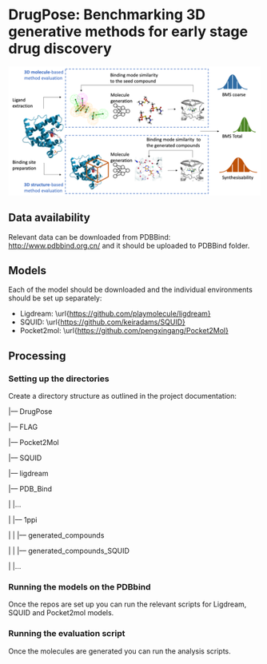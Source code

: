 # DrugPose: Benchmarking 3D generative methods for early stage drug discovery

![alt text](Images/Pipeline.png)

## Data availability

Relevant data can be downloaded from PDBBind: http://www.pdbbind.org.cn/ and it should be uploaded to PDBBind folder.

## Models

Each of the model should be downloaded and the individual environments should be set up separately:

- Ligdream: \url{https://github.com/playmolecule/ligdream}
- SQUID: \url{https://github.com/keiradams/SQUID}
- Pocket2mol: \url{https://github.com/pengxingang/Pocket2Mol}

## Processing

### Setting up the directories
Create a directory structure as outlined in the project documentation:

|–– DrugPose

|–– FLAG

|–– Pocket2Mol

|–– SQUID

|–– ligdream

|–– PDB_Bind

|  |…

|  |–– 1ppi

|  |  |–– generated_compounds

|  |  |–– generated_compounds_SQUID

|  |…

### Running the models on the PDBbind
Once the repos are set up you can run the relevant scripts for Ligdream, SQUID and Pocket2mol models.

### Running the evaluation script
Once the molecules are generated you can run the analysis scripts.

